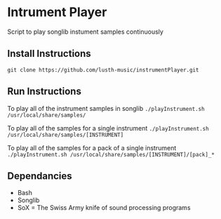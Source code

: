 # Intrument Player #
Script to play songlib instument samples continuously

## Install Instructions ##
`git clone https://github.com/lusth-music/instrumentPlayer.git`

## Run Instructions ##
To play all of the instrument samples in songlib
`./playInstrument.sh /usr/local/share/samples/`

To play all of the samples for a single instrument
`./playInstrument.sh /usr/local/share/samples/[INSTRUMENT]`

To play all of the samples for a pack of a single instrument
`./playInstrument.sh /usr/local/share/samples/[INSTRUMENT]/[pack]_*`

## Dependancies ##
* Bash
* Songlib
* SoX = The Swiss Army knife of sound processing programs
